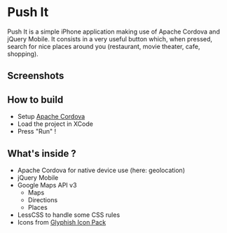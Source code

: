 Push It
=======

Push It is a simple iPhone application making use of Apache Cordova and jQuery Mobile.
It consists in a very useful button which, when pressed, search for nice places around you (restaurant, movie theater, cafe, shopping).

Screenshots
-------

[](http://lois.di-qual.net/files/pushit/welcome.png)
[](http://lois.di-qual.net/files/pushit/list.png)
[](http://lois.di-qual.net/files/pushit/map.png)

How to build
------------

 * Setup [Apache Cordova](http://incubator.apache.org/cordova/)
 * Load the project in XCode
 * Press "Run" !

What's inside ?
---------------

 * Apache Cordova for native device use (here: geolocation)
 * jQuery Mobile
 * Google Maps API v3
   * Maps
   * Directions
   * Places
 * LessCSS to handle some CSS rules
 * Icons from [Glyphish Icon Pack](http://glyphish.com/)